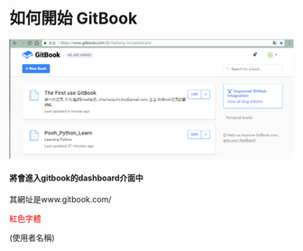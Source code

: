 # 如何開始 GitBook

![](/assets/2_0_dashboard.png)

#### 將會進入gitbook的dashboard介面中

其網址是www.gitbook.com/

<font color="red">紅色字體</font>

\(使用者名稱\)



